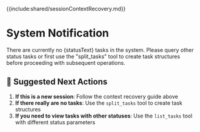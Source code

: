 {{include:shared/sessionContextRecovery.md}}

# System Notification

There are currently no {statusText} tasks in the system. Please query other status tasks or first use the "split_tasks" tool to create task structures before proceeding with subsequent operations.

## 🎯 Suggested Next Actions

1. **If this is a new session**: Follow the context recovery guide above
2. **If there really are no tasks**: Use the `split_tasks` tool to create task structures
3. **If you need to view tasks with other statuses**: Use the `list_tasks` tool with different status parameters
